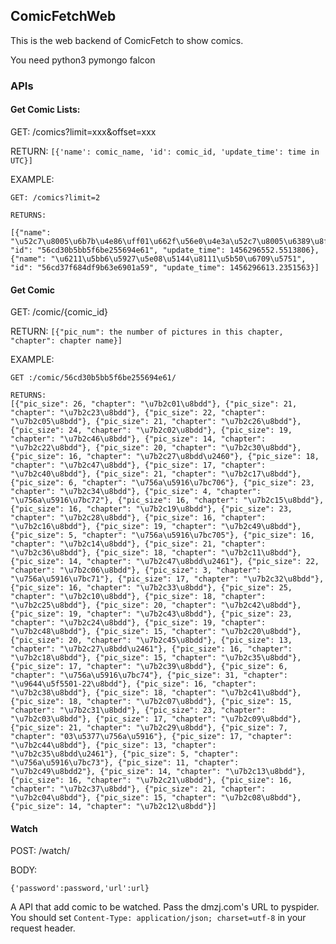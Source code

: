## ComicFetchWeb

This is the web backend of ComicFetch to show comics.

You need python3 pymongo falcon

### APIs

#### Get Comic Lists:

GET: /comics?limit=xxx&offset=xxx

RETURN: `[{'name': comic_name, 'id': comic_id, 'update_time': time in UTC}]`

EXAMPLE:

```
GET: /comics?limit=2

RETURNS:

[{"name": "\u52c7\u8005\u6b7b\u4e86\uff01\u662f\u56e0\u4e3a\u52c7\u8005\u6389\u8fdb\u4e86\u4f5c\u4e3a\u6751\u6c11\u7684\u6211\u6316\u7684\u9677\u9631\u91cc", "id": "56cd30b5bb5f6be255694e61", "update_time": 1456296552.5513806}, {"name": "\u6211\u5bb6\u5927\u5e08\u5144\u8111\u5b50\u6709\u5751", "id": "56cd37f684df9b63e6901a59", "update_time": 1456296613.2351563}]
```

#### Get Comic

GET: /comic/{comic_id}

RETURN:    `[{"pic_num": the number of pictures in this chapter, "chapter": chapter name}]`

EXAMPLE:
```
GET :/comic/56cd30b5bb5f6be255694e61/

RETURNS:
[{"pic_size": 26, "chapter": "\u7b2c01\u8bdd"}, {"pic_size": 21, "chapter": "\u7b2c23\u8bdd"}, {"pic_size": 22, "chapter": "\u7b2c05\u8bdd"}, {"pic_size": 21, "chapter": "\u7b2c26\u8bdd"}, {"pic_size": 24, "chapter": "\u7b2c02\u8bdd"}, {"pic_size": 19, "chapter": "\u7b2c46\u8bdd"}, {"pic_size": 14, "chapter": "\u7b2c22\u8bdd"}, {"pic_size": 20, "chapter": "\u7b2c30\u8bdd"}, {"pic_size": 16, "chapter": "\u7b2c27\u8bdd\u2460"}, {"pic_size": 18, "chapter": "\u7b2c47\u8bdd"}, {"pic_size": 17, "chapter": "\u7b2c40\u8bdd"}, {"pic_size": 21, "chapter": "\u7b2c17\u8bdd"}, {"pic_size": 6, "chapter": "\u756a\u5916\u7bc706"}, {"pic_size": 23, "chapter": "\u7b2c34\u8bdd"}, {"pic_size": 4, "chapter": "\u756a\u5916\u7bc72"}, {"pic_size": 16, "chapter": "\u7b2c15\u8bdd"}, {"pic_size": 16, "chapter": "\u7b2c19\u8bdd"}, {"pic_size": 23, "chapter": "\u7b2c28\u8bdd"}, {"pic_size": 16, "chapter": "\u7b2c16\u8bdd"}, {"pic_size": 19, "chapter": "\u7b2c49\u8bdd"}, {"pic_size": 5, "chapter": "\u756a\u5916\u7bc705"}, {"pic_size": 16, "chapter": "\u7b2c14\u8bdd"}, {"pic_size": 21, "chapter": "\u7b2c36\u8bdd"}, {"pic_size": 18, "chapter": "\u7b2c11\u8bdd"}, {"pic_size": 14, "chapter": "\u7b2c47\u8bdd\u2461"}, {"pic_size": 22, "chapter": "\u7b2c06\u8bdd"}, {"pic_size": 3, "chapter": "\u756a\u5916\u7bc71"}, {"pic_size": 17, "chapter": "\u7b2c32\u8bdd"}, {"pic_size": 16, "chapter": "\u7b2c33\u8bdd"}, {"pic_size": 25, "chapter": "\u7b2c10\u8bdd"}, {"pic_size": 18, "chapter": "\u7b2c25\u8bdd"}, {"pic_size": 20, "chapter": "\u7b2c42\u8bdd"}, {"pic_size": 19, "chapter": "\u7b2c43\u8bdd"}, {"pic_size": 23, "chapter": "\u7b2c24\u8bdd"}, {"pic_size": 19, "chapter": "\u7b2c48\u8bdd"}, {"pic_size": 15, "chapter": "\u7b2c20\u8bdd"}, {"pic_size": 20, "chapter": "\u7b2c45\u8bdd"}, {"pic_size": 13, "chapter": "\u7b2c27\u8bdd\u2461"}, {"pic_size": 16, "chapter": "\u7b2c18\u8bdd"}, {"pic_size": 15, "chapter": "\u7b2c35\u8bdd"}, {"pic_size": 17, "chapter": "\u7b2c39\u8bdd"}, {"pic_size": 6, "chapter": "\u756a\u5916\u7bc74"}, {"pic_size": 31, "chapter": "\u9644\u5f5501-22\u8bdd"}, {"pic_size": 16, "chapter": "\u7b2c38\u8bdd"}, {"pic_size": 18, "chapter": "\u7b2c41\u8bdd"}, {"pic_size": 18, "chapter": "\u7b2c07\u8bdd"}, {"pic_size": 15, "chapter": "\u7b2c31\u8bdd"}, {"pic_size": 23, "chapter": "\u7b2c03\u8bdd"}, {"pic_size": 17, "chapter": "\u7b2c09\u8bdd"}, {"pic_size": 21, "chapter": "\u7b2c29\u8bdd"}, {"pic_size": 7, "chapter": "03\u5377\u756a\u5916"}, {"pic_size": 17, "chapter": "\u7b2c44\u8bdd"}, {"pic_size": 13, "chapter": "\u7b2c35\u8bdd\u2461"}, {"pic_size": 5, "chapter": "\u756a\u5916\u7bc73"}, {"pic_size": 11, "chapter": "\u7b2c49\u8bdd2"}, {"pic_size": 14, "chapter": "\u7b2c13\u8bdd"}, {"pic_size": 16, "chapter": "\u7b2c21\u8bdd"}, {"pic_size": 16, "chapter": "\u7b2c37\u8bdd"}, {"pic_size": 21, "chapter": "\u7b2c04\u8bdd"}, {"pic_size": 15, "chapter": "\u7b2c08\u8bdd"}, {"pic_size": 14, "chapter": "\u7b2c12\u8bdd"}]
```

#### Watch

POST: /watch/

BODY:
```
{'password':password,'url':url}
```

A API that add comic to be watched. Pass the dmzj.com's URL to pyspider.
You should set `Content-Type: application/json; charset=utf-8` in your request header.


